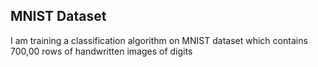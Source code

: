 ## MNIST Dataset
I am training a classification algorithm on MNIST dataset which contains 700,00 rows of handwritten images of digits 
